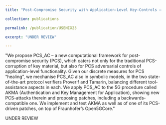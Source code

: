 ```yaml
---
title: "Post-Compromise Security with Application-Level Key-Controls – Comprehensive Study of the 5G AKMA protocol–"

collection: publications

permalink: /publication/USENIX23

excerpt: "UNDER REVIEW"

---
```

"We propose PCS_AC – a new computational framework for post-compromise security (PCS), which caters not only for the traditional PCS-corruption of key material, but also for PCS adversarial controls of application-level functionality. Given our discrete measures for PCS “healing”, we mechanise PCS_AC also in symbolic models, in the two state-of-the-art protocol verifiers Proverif and Tamarin, balancing different tool-assistance aspects in each. We apply PCS_AC to the 5G procedure called AKMA (Authentication and Key Management for Application), showing new PCS-attacks therein and proposing patches, including a backwards-compatible one. We implement and test AKMA as well as of one of its PCS-driven patches, on top of Fraunhofer’s Open5GCore."

UNDER REVIEW